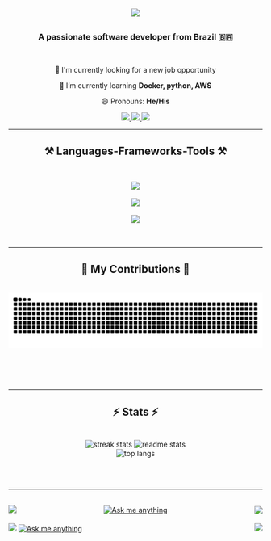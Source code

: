 <h1 align="center">
    <img src="https://readme-typing-svg.herokuapp.com/?font=Righteous&size=35&center=true&vCenter=true&width=500&height=70&duration=4000&lines=Hi+There!+👋;+I'm+Marcelo+Nogueira!;" />
</h1>

<h3 align="center">A passionate software developer from Brazil 🇧🇷</h3>

<br/>

<div align="center">
 
  🔭 I'm currently looking for a new job opportunity
 
  🌱 I’m currently learning **Docker, python, AWS**

😄 Pronouns: **He/His**

 </div>
 
<div align="center"> 
  <a href="mailto:marcelon27@gmail.com">
    <img src="https://img.shields.io/badge/Gmail-333333?style=for-the-badge&logo=gmail&logoColor=red" />
  </a>
  <a href="https://www.linkedin.com/in/marcelo-nogueira-silva/" target="_blank">
    <img src="https://img.shields.io/badge/LinkedIn-0077B5?style=for-the-badge&logo=linkedin&logoColor=white" target="_blank" />
  </a>
  <a href="./files/marcelo_nogueira_pt_2024.pdf" download>
    <img src="https://img.shields.io/badge/Resume-2B579A?style=for-the-badge&logo=microsoft-word&logoColor=white" target="_blank" />
  </a>
</div>

 <hr/>
 
<h2 align="center">⚒️ Languages-Frameworks-Tools ⚒️</h2>
<br/>
<div align="center">
  <p>
    <img src="https://skillicons.dev/icons?i=javascript,html,css,sass,react,vue,nextjs,vitest" />
  </p>
  <p>
    <img src="https://skillicons.dev/icons?i=nodejs,jest,nest,express,ts,py,fastapi,sklearn,redis" />
  </p>
  <p>
    <img src="https://skillicons.dev/icons?i=git,docker,anaconda,kafka,rabbitmq,mongodb,postgres,sqlite" />
  </p>
</div>

<br/>
<hr/>

<div align="center">
  <h2>🐍 My Contributions 🐍</h2>
  <br>
  <img alt="snake eating my contributions" src="https://raw.githubusercontent.com/locemarn/locemarn/output/github-contribution-grid-snake.svg" />
  
  <br/><br/><br/>
</div>

<hr/>

<h2 align="center">⚡ Stats ⚡</h2>
<br>
<div align=center>
  <img width=390 src="https://github-readme-streak-stats-salesp07.vercel.app/?user=salesp07&count_private=true&theme=react&border_radius=10" alt="streak stats"/>
  <img width=390 src="https://github-readme-stats-salesp07.vercel.app/api?username=salesp07&count_private=true&show_icons=true&theme=react&rank_icon=github&border_radius=10" alt="readme stats" />
  <br/>
  <img width=325 align="center" src="https://github-readme-stats-salesp07.vercel.app/api/top-langs/?username=salesp07&hide=HTML&langs_count=8&layout=compact&theme=react&border_radius=10&size_weight=0.5&count_weight=0.5&exclude_repo=github-readme-stats" alt="top langs" />
</div>

<br/><br/>

<hr/>

<br/>

<div style="width:100%; display: flex; justify-content: space-between; align-items: center;" >
  <div>
    <img alight="left" src="https://img.shields.io/badge/Maintained%3F-yes-green.svg" />
  </div>
  <div>
    <a href='https://github.com/locemarn/locemarn/issues' target='_blank' alight="center">
      <img alight="center" height='32' style='border:0px;height:32px;' src='https://img.shields.io/badge/Ask%20me-anything-1abc9c.svg' border='0' alt='Ask me anything' />
    </a>
  </div>
  <div>
    <img align="right" src="https://visitor-badge.laobi.icu/badge?page_id=locemarn" />
  </div>
</div>

<br/>

<img alight="left" src="https://img.shields.io/badge/Maintained%3F-yes-green.svg" />

<a href='https://github.com/locemarn/locemarn/issues' target='_blank' alight="center">
  <img alight="center" height='32' style='border:0px;height:32px;' src='https://img.shields.io/badge/Ask%20me-anything-1abc9c.svg' border='0' alt='Ask me anything' />
</a>

<img align="right" src="https://visitor-badge.laobi.icu/badge?page_id=locemarn" />
